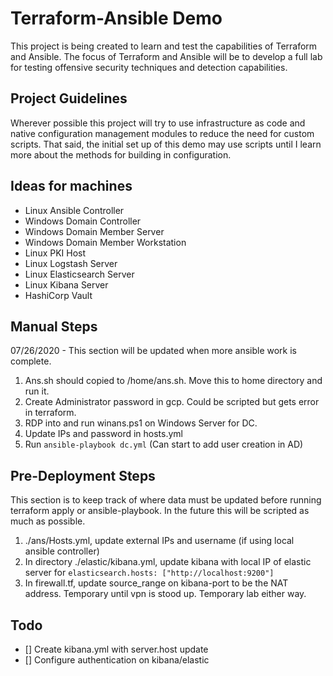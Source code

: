# Terraform-Ansible Demo

This project is being created to learn and test the capabilities of Terraform and Ansible. The focus of Terraform and Ansible will be to develop a full lab for testing offensive security techniques and detection capabilities. 

## Project Guidelines

Wherever possible this project will try to use infrastructure as code and native configuration management modules to reduce the need for custom scripts. That said, the initial set up of this demo may use scripts until I learn more about the methods for building in configuration. 


## Ideas for machines

* Linux Ansible Controller
* Windows Domain Controller
* Windows Domain Member Server
* Windows Domain Member Workstation
* Linux PKI Host
* Linux Logstash Server
* Linux Elasticsearch Server
* Linux Kibana Server
* HashiCorp Vault


## Manual Steps
07/26/2020 - This section will be updated when more ansible work is complete.

1. Ans.sh should copied to /home/ans.sh. Move this to home directory and run it.
2. Create Administrator password in gcp. Could be scripted but gets error in terraform.
3. RDP into and run winans.ps1 on Windows Server for DC.
4. Update IPs and password in hosts.yml
5. Run ```ansible-playbook dc.yml``` (Can start to add user creation in AD)


## Pre-Deployment Steps
This section is to keep track of where data must be updated before running terraform apply or ansible-playbook. In the future this will be scripted as much as possible.
1. ./ans/Hosts.yml, update external IPs and username (if using local ansible controller)
2. In directory ./elastic/kibana.yml, update kibana with local IP of elastic server for ```elasticsearch.hosts: ["http://localhost:9200"]```
3. In firewall.tf, update source_range on kibana-port to be the NAT address. Temporary until vpn is stood up. Temporary lab either way. 


## Todo
- [] Create kibana.yml with server.host update
- [] Configure authentication on kibana/elastic 

